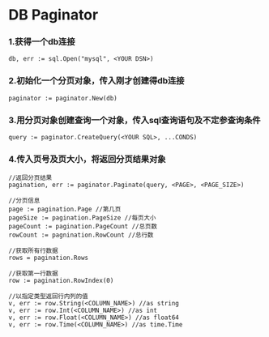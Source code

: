DB Paginator
===

### 1.获得一个db连接
```
db, err := sql.Open("mysql", <YOUR DSN>)
```

### 2.初始化一个分页对象，传入刚才创建得db连接
```
paginator := paginator.New(db)
```

### 3.用分页对象创建查询一个对象，传入sql查询语句及不定参查询条件
```
query := paginator.CreateQuery(<YOUR SQL>, ...CONDS)
```  

### 4.传入页号及页大小，将返回分页结果对象
```
//返回分页结果
pagination, err := paginator.Paginate(query, <PAGE>, <PAGE_SIZE>)

//分页信息
page := pagination.Page //第几页
pageSize := pagination.PageSize //每页大小
pageCount := pagination.PageCount //总页数
rowCount := pagnination.RowCount //总行数

//获取所有行数据
rows = pagination.Rows

//获取第一行数据
row := pagination.RowIndex(0)

//以指定类型返回行内列的值
v, err := row.String(<COLUMN_NAME>) //as string
v, err := row.Int(<COLUMN_NAME>) //as int
v, err := row.Float(<COLUMN_NAME>) //as float64
v, err := row.Time(<COLUMN_NAME>) //as time.Time
```
